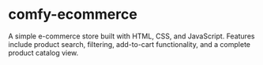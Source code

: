 # comfy-ecommerce
A simple e-commerce store built with HTML, CSS, and JavaScript. Features include product search, filtering, add-to-cart functionality, and a complete product catalog view.
